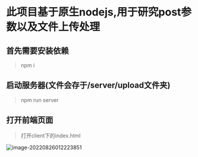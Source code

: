 # 此项目基于原生nodejs,用于研究post参数以及文件上传处理

## 首先需要安装依赖

> npm i

## 启动服务器(文件会存于/server/upload文件夹)

> npm run server

## 打开前端页面

> 打开client下的index.html

![image-20220826012223851](https://vkceyugu.cdn.bspapp.com/VKCEYUGU-8f2ad662-66cb-4a7c-8fa5-e7e9e2c18047/9b367866-1059-4d3b-94b8-eeb404403bff.png)